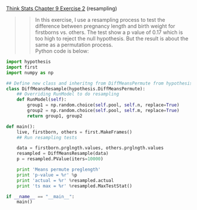 [Think Stats Chapter 9 Exercise 2](http://greenteapress.com/thinkstats2/html/thinkstats2010.html#toc90) (resampling)

>> In this exercise, I use a resampling process to test the difference between pregnancy length and
>> birth weight for firstborns vs. others. The test show a p value of 0.17 which is too high to reject the null hypothesis.
>> But the result is about the same as a permutation process.  
>> Python code is below:

```python
import hypothesis
import first
import numpy as np

## Define new class and inheritng from DiffMeansPermute from hypothesis file
class DiffMeansResample(hypothesis.DiffMeansPermute):
    ## Overriding RunModel to do resampling
    def RunModel(self):
        group1 = np.random.choice(self.pool, self.n, replace=True)
        group2 = np.random.choice(self.pool, self.m, replace=True)
        return group1, group2

def main():
    live, firstborn, others = first.MakeFrames()
    ## Run resampling tests

    data = firstborn.prglngth.values, others.prglngth.values
    resampled = DiffMeansResample(data)
    p = resampled.PValue(iters=10000)

    print 'Means permute preglength'
    print 'p-value = %r' %p
    print 'actual = %r' %resampled.actual
    print 'ts max = %r' %resampled.MaxTestStat()

if __name__ == "__main__":
    main()
```
